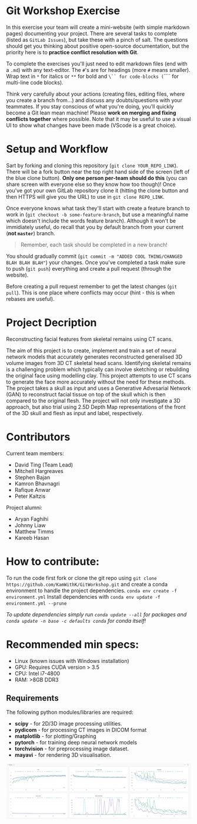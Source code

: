 # Git Workshop Exercise
In this exercise your team will create a mini-website (with simple markdown pages) documenting your project.
There are several tasks to complete (listed as `GitLab Issues`), but take these with a pinch of salt.
The questions should get you thinking about positive open-source documentation, but the priority here is to **practice conflict resolution with Git**.

To complete the exercises you'll just need to edit markdown files (end with a `.md`) with any text-editor.
The `#`'s are for headings (more `#` means smaller).
Wrap text in `*` for italics or `**` for bold and `\`` for code-blocks (`\`\`\`` for multi-line code blocks).

Think very carefully about your actions (creating files, editing files, where you create a branch from...) and discuss any doubts/questions with your teammates.
If you stay conscious of what you're doing, you'll quickly become a Git lean mean machine!
Please **work on merging and fixing conflicts together** where possible.
Note that it may be useful to use a visual UI to show what changes have been made (VScode is a great choice).

# Setup and Workflow
Sart by forking and cloning this repository (`git clone YOUR_REPO_LINK`).
There will be a fork button near the top right hand side of the screen (left of the blue clone button).
**Only one person per-team should do this** (you can share screen with everyone else so they know how too though)!
Once you've got your own GitLab repository clone it (hitting the clone button and then HTTPS will give you the URL) to use in `git clone REPO_LINK`.

Once everyone knows what task they'll start with create a feature branch to work in (`git checkout -b some-feature-branch`, but use a meaningful name which doesn't include the words feature branch).
Although it won't be immidiately useful, do recall that you by default branch from your current (**not `master`**) branch.

> Remember, each task should be completed in a new branch!

You should gradually commit (`git commit -m "ADDED COOL THING/CHANGED BLAH BLAH BLAH"`) your changes.
Once you've completed a task make sure to push (`git push`) everything and create a pull request (through the website).

Before creating a pull request remember to get the latest changes (`git pull`).
This is one place where conflicts may occur (hint - this is when rebases are useful).


# Project Decription 
Reconstructing facial features from skeletal remains using CT scans.

The aim of this project is to create, implement and train a set of neural network models that accurately generates reconstructed generalised 3D volume images from 3D CT skeletal head scans.
Identifying skeletal remains is a challenging problem which typically can involve sketching or rebuilding the original face using modelling clay. 
This project attempts to use CT scans to generate the face more accurately without the need for these methods. 
The project takes a skull as input and uses a Generative Advesarial Network (GAN) to reconstruct facial tissue on top of the skull which is then compared to the original flesh. 
The project will not only investigate a 3D approach, but also trial using 2.5D Depth Map representations of the front of the 3D skull and flesh as input and label, respectively. 

# Contributors
 Current team members:
 - David Ting (Team Lead)
 - Mitchell Hargreaves
 - Stephen Bajan
 - Kamron Bhavnagri
 - Rafique Anwar
 - Peter Kaltzis

 Project alumni:
 - Aryan Faghihi
 - Johnny Liaw
 - Matthew Timms
 - Kareeb Hasan

 # How to contribute:
 To run the code first fork or clone the git repo using
 `git clone https://github.com/KamWithK/GitWorkshop.git`
and create a conda environment to handle the project dependencies.
`conda env create -f environment.yml`
Install dependencies with
`conda env update -f environment.yml --prune`

*To update dependencies simply run `conda update --all` for packages and `conda update -n base -c defaults conda` for conda itself!*

# Recommended min specs:
- Linux (known issues with Windows installation)
- GPU: Requires CUDA version > 3.5
- CPU: Intel i7-4800
- RAM: >8GB DDR3

## Requirements 

The following python modules/libraries are required:

- **scipy** - for 2D/3D image processing utilities. 
- **pydicom** - for processing CT images in DICOM format
- **matplotlib** - for plotting/Graphing
- **pytorch** - for training deep neural network models
- **torchvision** - for preprocessing image dataset.
- **mayavi** - for rendering 3D visualisation.

![Image of generator results](./Results/GeneratorResults.png)

